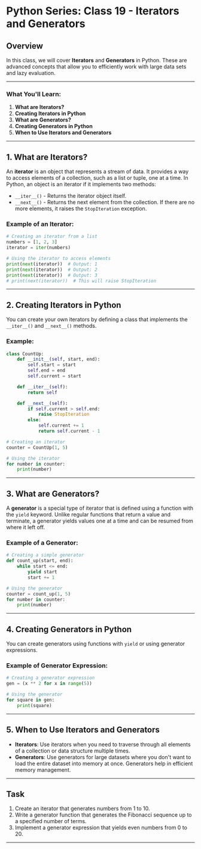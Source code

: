# Python Series: Class 19 - Iterators and Generators

## Overview

In this class, we will cover **Iterators** and **Generators** in Python. These are advanced concepts that allow you to efficiently work with large data sets and lazy evaluation.

---

### What You'll Learn:
1. **What are Iterators?**
2. **Creating Iterators in Python**
3. **What are Generators?**
4. **Creating Generators in Python**
5. **When to Use Iterators and Generators**

---

## 1. What are Iterators?

An **iterator** is an object that represents a stream of data. It provides a way to access elements of a collection, such as a list or tuple, one at a time. In Python, an object is an iterator if it implements two methods:

- `__iter__()` - Returns the iterator object itself.
- `__next__()` - Returns the next element from the collection. If there are no more elements, it raises the `StopIteration` exception.

### Example of an Iterator:

```python
# Creating an iterator from a list
numbers = [1, 2, 3]
iterator = iter(numbers)

# Using the iterator to access elements
print(next(iterator))  # Output: 1
print(next(iterator))  # Output: 2
print(next(iterator))  # Output: 3
# print(next(iterator))  # This will raise StopIteration
```

---

## 2. Creating Iterators in Python

You can create your own iterators by defining a class that implements the `__iter__()` and `__next__()` methods.

### Example:

```python
class CountUp:
    def __init__(self, start, end):
        self.start = start
        self.end = end
        self.current = start

    def __iter__(self):
        return self

    def __next__(self):
        if self.current > self.end:
            raise StopIteration
        else:
            self.current += 1
            return self.current - 1

# Creating an iterator
counter = CountUp(1, 5)

# Using the iterator
for number in counter:
    print(number)
```

---

## 3. What are Generators?

A **generator** is a special type of iterator that is defined using a function with the `yield` keyword. Unlike regular functions that return a value and terminate, a generator yields values one at a time and can be resumed from where it left off.

### Example of a Generator:

```python
# Creating a simple generator
def count_up(start, end):
    while start <= end:
        yield start
        start += 1

# Using the generator
counter = count_up(1, 5)
for number in counter:
    print(number)
```

---

## 4. Creating Generators in Python

You can create generators using functions with `yield` or using generator expressions.

### Example of Generator Expression:

```python
# Creating a generator expression
gen = (x ** 2 for x in range(5))

# Using the generator
for square in gen:
    print(square)
```

---

## 5. When to Use Iterators and Generators

- **Iterators**: Use iterators when you need to traverse through all elements of a collection or data structure multiple times.
- **Generators**: Use generators for large datasets where you don't want to load the entire dataset into memory at once. Generators help in efficient memory management.

---

## Task

1. Create an iterator that generates numbers from 1 to 10.
2. Write a generator function that generates the Fibonacci sequence up to a specified number of terms.
3. Implement a generator expression that yields even numbers from 0 to 20.

---
